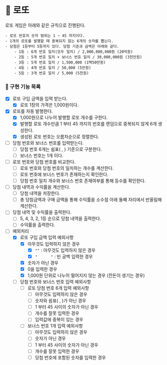 # :slot_machine: 로또

로또 게임은 아래와 같은 규칙으로 진행된다.

```
- 로또 번호의 숫자 범위는 1 ~ 45 까지이다.
- 1개의 로또를 발행할 때 중복되지 않는 6개의 숫자를 뽑는다.
- 당첨은 1등부터 5등까지 있다. 당첨 기준과 금액은 아래와 같다.
	- 1등 : 6개 번호 일치(모두 일치) / 2,000,000,000원 (20억원)
	- 2등 : 5개 번호 일치 + 보너스 번호 일치 / 30,000,000원 (3천만원)
	- 3등 : 5개 번호 일치 / 1,500,000 (1백50만원)
	- 4등 : 4개 번호 일치 / 50,000 (5만원)
	- 5등 : 3개 번호 일치 / 5,000 (5천원)
```

### 🔨 구현 기능 목록

- [x] 로또 구입 금액을 입력 받는다.
  - [x] 로또 1장의 가격은 1,000원이다.
- [x] 로또를 자동 발행한다.
  - [x] 1,000원으로 나누어 발행할 로또 개수를 구한다.
  - [x] 발행할 로또 개수만큼 1 부터 45 까지의 번호를 랜덤으로 중복되지 않게 6개 생성한다.
  - [x] 생성된 로또 번호는 오름차순으로 정렬한다.
- [ ] 당첨 번호와 보너스 번호를 입력받는다.
  - [ ] 당첨 번호 6개는 쉼표( , ) 기준으로 구분한다.
  - [ ] 보너스 번호는 1개 이다.
- [ ] 로또 번호와 당첨 번호를 비교한다.
  - [ ] 로또 번호와 당첨 번호의 일치하는 개수를 계산한다.
  - [ ] 로또 번호에 보너스 번호가 존재하는지 확인한다.
  - [ ] 당첨 번호 일치 개수와 보너스 번호 존재여부를 통해 등수를 확인한다.
- [ ] 당첨 내역과 수익률을 계산한다.
  - [ ] 당첨 내역을 저장한다.
  - [ ] 총 당첨금액과 구매 금액을 통해 수익률을 소수점 아래 둘째 자리에서 반올림해 계산한다.
- [ ] 당첨 내역 및 수익률을 출력한다.
  - [ ] 5, 4, 3, 2, 1등 순으로 당첨 내역을 출력한다.
  - [ ] 수익률을 출력한다.
- [ ] 예외처리
  - [x] 로또 구입 금액 입력 예외사항
    - [x] 아무것도 입력하지 않은 경우
      - [x] `""` : 아무것도 입력하지 않은 경우
      - [x]  `"      "` : 빈 공백 입력한 경우
    - [x] 숫자가 아닌 경우
    - [x] 0을 입력한 경우
    - [x] 1,000원 단위로 나누어 떨어지지 않는 경우 (잔돈이 생기는 경우)
  - [ ] 당첨 번호와 보너스 번호 입력 예외사항
    - [ ] 로또 당첨 번호 6개 입력 예외사항
      - [ ] 아무것도 입력하지 않은 경우
      - [ ] 숫자와 쉼표( , )가 아닌 경우
      - [ ] 1 부터 45 사이의 숫자가 아닌 경우
      - [ ] 개수를 잘못 입력한 경우
      - [ ] 입력값에 중복이 있는 경우
    - [ ] 보너스 번호 1개 입력 예외사항
      - [ ] 아무것도 입력하지 않은 경우
      - [ ] 숫자가 아닌 경우
      - [ ] 1 부터 45 사이의 숫자가 아닌 경우
      - [ ] 개수를 잘못 입력한 경우
      - [ ] 당첨 번호에 포함된 숫자를 입력한 경우